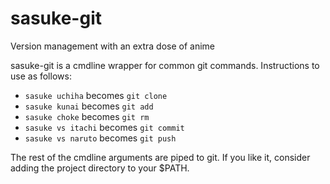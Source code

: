 # sasuke-git
Version management with an extra dose of anime

sasuke-git is a cmdline wrapper for common git commands. Instructions to use as follows:

- `sasuke uchiha` becomes `git clone`
- `sasuke kunai` becomes `git add`
- `sasuke choke` becomes `git rm`
- `sasuke vs itachi` becomes `git commit`
- `sasuke vs naruto` becomes `git push`

The rest of the cmdline arguments are piped to git.
If you like it, consider adding the project directory to your $PATH.
